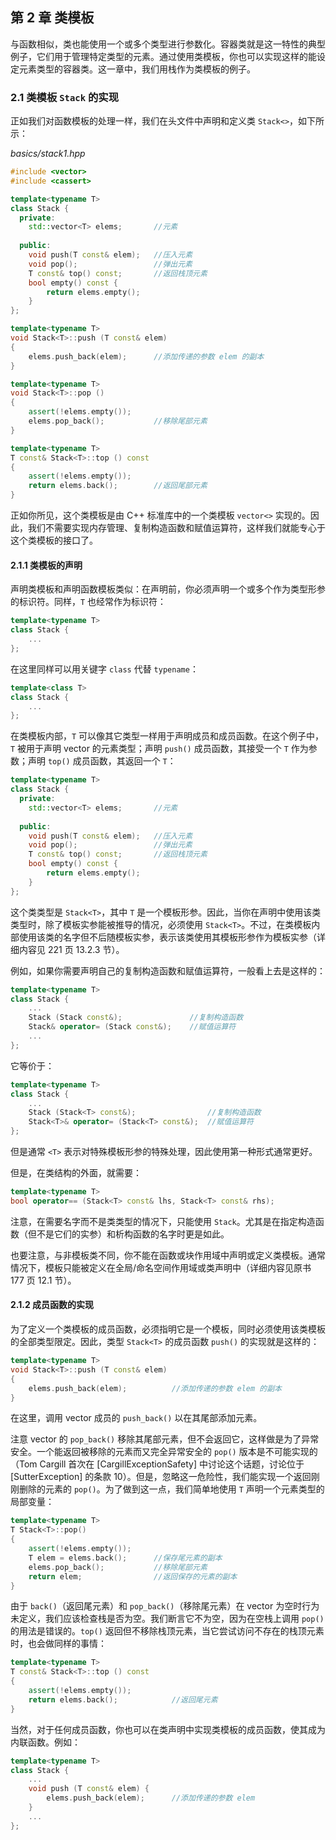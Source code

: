## 第 2 章    类模板

与函数相似，类也能使用一个或多个类型进行参数化。容器类就是这一特性的典型例子，它们用于管理特定类型的元素。通过使用类模板，你也可以实现这样的能设定元素类型的容器类。这一章中，我们用栈作为类模板的例子。

### 2.1    类模板 `Stack` 的实现

正如我们对函数模板的处理一样，我们在头文件中声明和定义类 `Stack<>`，如下所示：

*basics/stack1.hpp*

```c++
#include <vector>
#include <cassert>

template<typename T>
class Stack {
  private:
    std::vector<T> elems;       //元素
  
  public:
    void push(T const& elem);   //压入元素
    void pop();                 //弹出元素
    T const& top() const;       //返回栈顶元素
    bool empty() const {
        return elems.empty();
    }
};

template<typename T>
void Stack<T>::push (T const& elem)
{
    elems.push_back(elem);      //添加传递的参数 elem 的副本
}

template<typename T>
void Stack<T>::pop ()
{
    assert(!elems.empty());
    elems.pop_back();           //移除尾部元素
}

template<typename T>
T const& Stack<T>::top () const
{
    assert(!elems.empty());
    return elems.back();        //返回尾部元素
}
```

正如你所见，这个类模板是由 C++ 标准库中的一个类模板 `vector<>` 实现的。因此，我们不需要实现内存管理、复制构造函数和赋值运算符，这样我们就能专心于这个类模板的接口了。

#### 2.1.1    类模板的声明

声明类模板和声明函数模板类似：在声明前，你必须声明一个或多个作为类型形参的标识符。同样，`T` 也经常作为标识符：

```c++
template<typename T>
class Stack {
    ...
};
```

在这里同样可以用关键字 `class` 代替 `typename`：

```c++
template<class T>
class Stack {
    ...
};
```

在类模板内部，`T` 可以像其它类型一样用于声明成员和成员函数。在这个例子中，`T` 被用于声明 vector 的元素类型；声明 `push()` 成员函数，其接受一个 `T` 作为参数；声明 `top()` 成员函数，其返回一个 `T`：

```c++
template<typename T>
class Stack {
  private:
    std::vector<T> elems;       //元素
  
  public:
    void push(T const& elem);   //压入元素
    void pop();                 //弹出元素
    T const& top() const;       //返回栈顶元素
    bool empty() const {
        return elems.empty();
    }
};
```

这个类类型是 `Stack<T>`，其中 `T` 是一个模板形参。因此，当你在声明中使用该类类型时，除了模板实参能被推导的情况，必须使用 `Stack<T>`。不过，在类模板内部使用该类的名字但不后随模板实参，表示该类使用其模板形参作为模板实参（详细内容见 221 页 13.2.3 节）。

例如，如果你需要声明自己的复制构造函数和赋值运算符，一般看上去是这样的：

```c++
template<typename T>
class Stack {
    ...
    Stack (Stack const&);               //复制构造函数
    Stack& operator= (Stack const&);    //赋值运算符
    ...
};
```

它等价于：

```c++
template<typename T>
class Stack {
    ...
    Stack (Stack<T> const&);                //复制构造函数
    Stack<T>& operator= (Stack<T> const&);  //赋值运算符
};
```

但是通常 `<T>` 表示对特殊模板形参的特殊处理，因此使用第一种形式通常更好。

但是，在类结构的外面，就需要：

```c++
template<typename T>
bool operator== (Stack<T> const& lhs, Stack<T> const& rhs);
```

注意，在需要名字而不是类类型的情况下，只能使用 `Stack`。尤其是在指定构造函数（但不是它们的实参）和析构函数的名字时更是如此。

也要注意，与非模板类不同，你不能在函数或块作用域中声明或定义类模板。通常情况下，模板只能被定义在全局/命名空间作用域或类声明中（详细内容见原书 177 页 12.1 节）。

#### 2.1.2    成员函数的实现

为了定义一个类模板的成员函数，必须指明它是一个模板，同时必须使用该类模板的全部类型限定。因此，类型 `Stack<T>` 的成员函数 `push()` 的实现就是这样的：

```c++
template<typename T>
void Stack<T>::push (T const& elem)
{
    elems.push_back(elem);			//添加传递的参数 elem 的副本
}
```

在这里，调用 vector 成员的 `push_back()` 以在其尾部添加元素。

注意 vector 的 `pop_back()` 移除其尾部元素，但不会返回它，这样做是为了异常安全。一个能返回被移除的元素而又完全异常安全的 `pop()` 版本是不可能实现的（Tom Cargill 首次在 [CargillExceptionSafety] 中讨论这个话题，讨论位于 [SutterException] 的条款 10）。但是，忽略这一危险性，我们能实现一个返回刚刚删除的元素的 `pop()`。为了做到这一点，我们简单地使用 `T` 声明一个元素类型的局部变量：

```c++
template<typename T>
T Stack<T>::pop()
{
    assert(!elems.empty());
    T elem = elems.back();      //保存尾元素的副本
    elems.pop_back();           //移除尾部元素
    return elem;                //返回保存的元素的副本
}
```

由于 `back()`（返回尾元素）和 `pop_back()`（移除尾元素）在 vector 为空时行为未定义，我们应该检查栈是否为空。我们断言它不为空，因为在空栈上调用 `pop()` 的用法是错误的。`top()` 返回但不移除栈顶元素，当它尝试访问不存在的栈顶元素时，也会做同样的事情：

```c++
template<typename T>
T const& Stack<T>::top () const
{
    assert(!elems.empty());
    return elems.back();            //返回尾元素
}
```

当然，对于任何成员函数，你也可以在类声明中实现类模板的成员函数，使其成为内联函数。例如：

```c++
template<typename T>
class Stack {
    ...
    void push (T const& elem) {
        elems.push_back(elem);      //添加传递的参数 elem
    }
    ...
};
```



